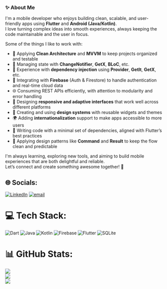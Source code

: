 ### ✨ About Me

I'm a mobile developer who enjoys building clean, scalable, and user-friendly apps using **Flutter** and **Android (Java/Kotlin)**.  
I love turning complex ideas into smooth experiences, always keeping the code maintainable and the user in focus.

Some of the things I like to work with:

- 📐 Applying **Clean Architecture** and **MVVM** to keep projects organized and testable  
- 🧠 Managing state with **ChangeNotifier**, **GetX**, **BLoC**, etc.  
- 🧩 Experience with **dependency injection** using **Provider**, **GetIt**, **GetX**, etc.  
- 🔐 Integrating with **Firebase** (Auth & Firestore) to handle authentication and real-time cloud data  
- 🌐 Consuming REST APIs efficiently, with attention to modularity and error handling  
- 📱 Designing **responsive and adaptive interfaces** that work well across different platforms 
- 🎨 Creating and using **design systems** with reusable widgets and themes  
- 🌍 Adding **internationalization** support to make apps accessible to more users  
- 🚀 Writing code with a minimal set of dependencies, aligned with Flutter’s best practices  
- 🧪 Applying design patterns like **Command** and **Result** to keep the flow clean and predictable  

I'm always learning, exploring new tools, and aiming to build mobile experiences that are both delightful and reliable.  
Let’s connect and create something awesome together! 🙌



## 🌐 Socials:
[![LinkedIn](https://img.shields.io/badge/LinkedIn-%230077B5.svg?logo=linkedin&logoColor=white)](https://linkedin.com/in/https://www.linkedin.com/in/jorge-dantas-57940b171/) [![email](https://img.shields.io/badge/Email-D14836?logo=gmail&logoColor=white)](mailto:engjorgedantas@gmail.com) 

# 💻 Tech Stack:
![Dart](https://img.shields.io/badge/dart-%230175C2.svg?style=for-the-badge&logo=dart&logoColor=white) ![Java](https://img.shields.io/badge/java-%23ED8B00.svg?style=for-the-badge&logo=openjdk&logoColor=white) ![Kotlin](https://img.shields.io/badge/kotlin-%237F52FF.svg?style=for-the-badge&logo=kotlin&logoColor=white) ![Firebase](https://img.shields.io/badge/firebase-%23039BE5.svg?style=for-the-badge&logo=firebase) ![Flutter](https://img.shields.io/badge/Flutter-%2302569B.svg?style=for-the-badge&logo=Flutter&logoColor=white) ![SQLite](https://img.shields.io/badge/sqlite-%2307405e.svg?style=for-the-badge&logo=sqlite&logoColor=white)
# 📊 GitHub Stats:
![](https://github-readme-stats.vercel.app/api?username=jorgednts&theme=nightowl&hide_border=false&include_all_commits=false&count_private=false)<br/>
![](https://nirzak-streak-stats.vercel.app/?user=jorgednts&theme=nightowl&hide_border=false)<br/>
![](https://github-readme-stats.vercel.app/api/top-langs/?username=jorgednts&theme=nightowl&hide_border=false&include_all_commits=false&count_private=false&layout=compact)

<!-- Proudly created with GPRM ( https://gprm.itsvg.in ) -->
